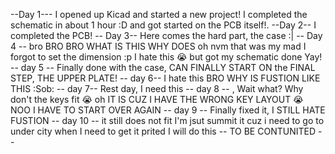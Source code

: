 --Day 1---
I opened up Kicad and started a new project! I completed the schematic in about 1 hour :D and got started on the PCB itself!.
--Day 2--
I completed the PCB!
-- Day 3-- 
Here comes the hard part, the case :| 
-- Day 4 --
bro BRO BRO WHAT IS THIS WHY DOES oh nvm that was my mad I forgot to set the dimension :p I hate this 😭 but got my schematic done Yay!
-- day 5 --
Finally done with the case, CAN FINALLY START ON the FINAL STEP, THE UPPER PLATE!
-- day 6--
I hate this BRO WHY IS FUSTION LIKE THIS :Sob: 
-- day 7--
Rest day, I need this
-- day 8 -- ,
Wait what? Why don't the keys fit :sob: oh IT IS CUZ I HAVE THE WRONG KEY LAYOUT :sob: NOO I HAVE TO START OVER AGAIN
-- day 9 --
Finally fixed it, I STILL HATE FUSTION
-- day 10 --
it still does not fit I'm jsut summit it cuz i need to go to under city when I need to get it prited I will do this
-- TO BE CONTUNITED --
